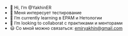 - 👋 Hi, I’m @YakhinER
- 👀 Меня интересует тестирование 
- 🌱 I’m currently learning  в  EPAM и Нетологии
- 💞️ I’m looking to collaborat с  практиками  и  менторами
- 😃 Со мной можно связаться:  emiryakhin@gmail.com
<!---
YakhinER/YakhinER is a ✨ special ✨ repository because its `README.md` (this file) appears on your GitHub profile.
You can click the Preview link to take a look at your changes.
--->
